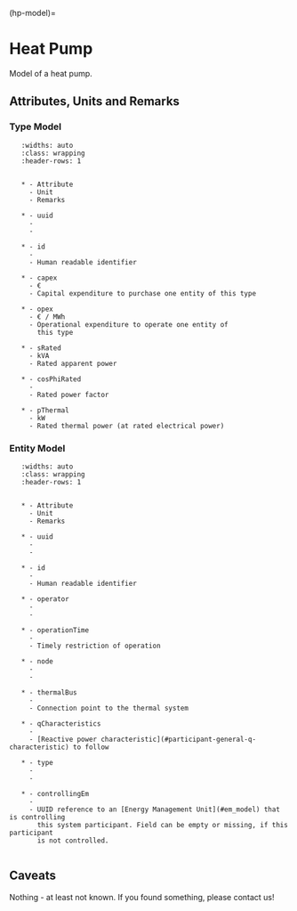 (hp-model)=

# Heat Pump

Model of a heat pump.

## Attributes, Units and Remarks

### Type Model

```{list-table}
   :widths: auto
   :class: wrapping
   :header-rows: 1


   * - Attribute
     - Unit
     - Remarks

   * - uuid
     -
     -

   * - id
     -
     - Human readable identifier

   * - capex
     - €
     - Capital expenditure to purchase one entity of this type

   * - opex
     - € / MWh
     - Operational expenditure to operate one entity of
       this type

   * - sRated
     - kVA
     - Rated apparent power

   * - cosPhiRated
     -
     - Rated power factor

   * - pThermal
     - kW
     - Rated thermal power (at rated electrical power)

```

### Entity Model

```{list-table}
   :widths: auto
   :class: wrapping
   :header-rows: 1


   * - Attribute
     - Unit
     - Remarks

   * - uuid
     -
     -

   * - id
     -
     - Human readable identifier

   * - operator
     -
     -

   * - operationTime
     -
     - Timely restriction of operation

   * - node
     -
     -

   * - thermalBus
     -
     - Connection point to the thermal system

   * - qCharacteristics
     -
     - [Reactive power characteristic](#participant-general-q-characteristic) to follow

   * - type
     -
     -

   * - controllingEm
     -
     - UUID reference to an [Energy Management Unit](#em_model) that is controlling
       this system participant. Field can be empty or missing, if this participant
       is not controlled.


```

## Caveats

Nothing - at least not known.
If you found something, please contact us!
